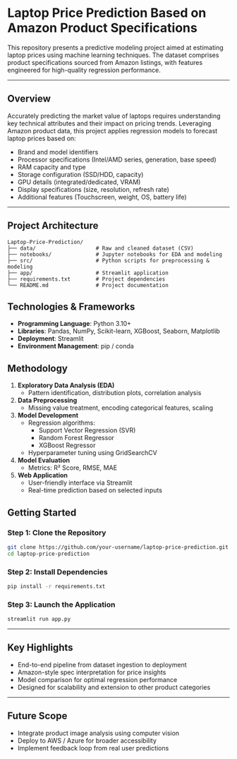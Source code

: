 # Laptop Price Prediction Based on Amazon Product Specifications

This repository presents a predictive modeling project aimed at estimating laptop prices using machine learning techniques. The dataset comprises product specifications sourced from Amazon listings, with features engineered for high-quality regression performance.

---

## Overview

Accurately predicting the market value of laptops requires understanding key technical attributes and their impact on pricing trends. Leveraging Amazon product data, this project applies regression models to forecast laptop prices based on:

- Brand and model identifiers  
- Processor specifications (Intel/AMD series, generation, base speed)  
- RAM capacity and type  
- Storage configuration (SSD/HDD, capacity)  
- GPU details (integrated/dedicated, VRAM)  
- Display specifications (size, resolution, refresh rate)  
- Additional features (Touchscreen, weight, OS, battery life)  

---

## Project Architecture

```text
Laptop-Price-Prediction/
├── data/                   # Raw and cleaned dataset (CSV)
├── notebooks/              # Jupyter notebooks for EDA and modeling
├── src/                    # Python scripts for preprocessing & modeling
├── app/                    # Streamlit application
├── requirements.txt        # Project dependencies
└── README.md               # Project documentation
```

## Technologies & Frameworks

- **Programming Language**: Python 3.10+  
- **Libraries**: Pandas, NumPy, Scikit-learn, XGBoost, Seaborn, Matplotlib  
- **Deployment**: Streamlit  
- **Environment Management**: pip / conda  

## Methodology

1. **Exploratory Data Analysis (EDA)**  
   - Pattern identification, distribution plots, correlation analysis  
2. **Data Preprocessing**  
   - Missing value treatment, encoding categorical features, scaling  
3. **Model Development**  
   - Regression algorithms:  
     - Support Vector Regression (SVR)  
     - Random Forest Regressor  
     - XGBoost Regressor  
   - Hyperparameter tuning using GridSearchCV  
4. **Model Evaluation**  
   - Metrics: R² Score, RMSE, MAE  
5. **Web Application**  
   - User-friendly interface via Streamlit  
   - Real-time prediction based on selected inputs  

## Getting Started

### Step 1: Clone the Repository

```bash
git clone https://github.com/your-username/laptop-price-prediction.git
cd laptop-price-prediction
```

### Step 2: Install Dependencies

```bash
pip install -r requirements.txt
```

### Step 3: Launch the Application

```bash
streamlit run app.py
```

---

## Key Highlights

- End-to-end pipeline from dataset ingestion to deployment  
- Amazon-style spec interpretation for price insights  
- Model comparison for optimal regression performance  
- Designed for scalability and extension to other product categories  

---

## Future Scope

- Integrate product image analysis using computer vision  
- Deploy to AWS / Azure for broader accessibility  
- Implement feedback loop from real user predictions  


